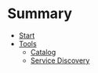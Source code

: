# Summary

* [Start](README.md)
* [Tools](tools.md)
   * [Catalog](catalog.md)
   * [Service Discovery](service_discovery.md)

